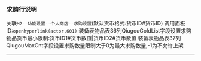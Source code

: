 ### **求购行说明**

关联`M2--功能设置--个人商店--求购设置`(默认货币格式:货币ID#货币ID)
调用面板ID:`openhyperlink(actor,601)`
装备表物品表36列QiugouGoldList字段设置求购物品货币最小限制:货币ID1#货币数值|货币ID2#货币数值
装备表物品表37列QiugouMaxCnt字段设置求购数量限制大于0为最大求购数量,-1为不允许上架

------------

